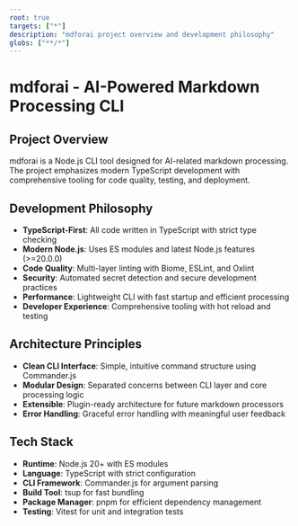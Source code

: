 ```yaml
---
root: true
targets: ["*"]
description: "mdforai project overview and development philosophy"
globs: ["**/*"]
---
```


# mdforai - AI-Powered Markdown Processing CLI

## Project Overview
mdforai is a Node.js CLI tool designed for AI-related markdown processing. The project emphasizes modern TypeScript development with comprehensive tooling for code quality, testing, and deployment.

## Development Philosophy
- **TypeScript-First**: All code written in TypeScript with strict type checking
- **Modern Node.js**: Uses ES modules and latest Node.js features (>=20.0.0)
- **Code Quality**: Multi-layer linting with Biome, ESLint, and Oxlint
- **Security**: Automated secret detection and secure development practices
- **Performance**: Lightweight CLI with fast startup and efficient processing
- **Developer Experience**: Comprehensive tooling with hot reload and testing

## Architecture Principles
- **Clean CLI Interface**: Simple, intuitive command structure using Commander.js
- **Modular Design**: Separated concerns between CLI layer and core processing logic
- **Extensible**: Plugin-ready architecture for future markdown processors
- **Error Handling**: Graceful error handling with meaningful user feedback

## Tech Stack
- **Runtime**: Node.js 20+ with ES modules
- **Language**: TypeScript with strict configuration
- **CLI Framework**: Commander.js for argument parsing
- **Build Tool**: tsup for fast bundling
- **Package Manager**: pnpm for efficient dependency management
- **Testing**: Vitest for unit and integration tests